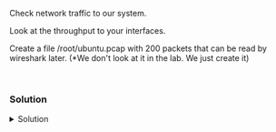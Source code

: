 Check network traffic to our system.

Look at the throughput to your interfaces.

Create a file /root/ubuntu.pcap with 200 packets that can be read by wireshark later. (*We don't look at it in the lab. We just create it)

<br>

### Solution
<details>
<summary>Solution</summary>

Check network throughput to your system for 20 seconds
```plain
ifstat 2 10
```

Note: There is very little traffic (in size) into or out of your system.

Do a tcpdump to inspect the actual traffic into your system. Capture 1000 packets against your enp1s0 interface.

```plain
tcpdump -ni enp1s0 -s0 -c 1000
```

Let's generate a .pcap file that can be used by wireshark to inspect traffic. (We don't have wireshark on this system)

```plain
for i in $(seq 1 5); do ping -c 10 www.google.com & done; tcpdump -ni enp1s0 -s0 -c 200 -w $(hostname).pcap
```

Verify the size and creation of the file.
```plain
ls -lh /root/ubuntu.pcap
```

</details>